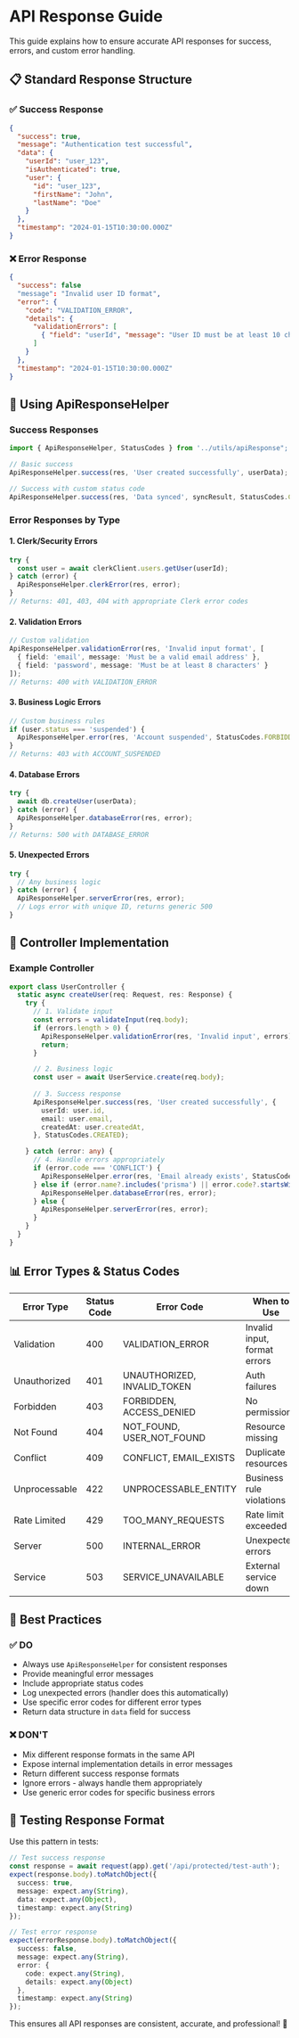 # API Response Guide

This guide explains how to ensure accurate API responses for success, errors, and custom error handling.

## 📋 Standard Response Structure

### ✅ Success Response
```json
{
  "success": true,
  "message": "Authentication test successful",
  "data": {
    "userId": "user_123",
    "isAuthenticated": true,
    "user": {
      "id": "user_123",
      "firstName": "John",
      "lastName": "Doe"
    }
  },
  "timestamp": "2024-01-15T10:30:00.000Z"
}
```

### ❌ Error Response
```json
{
  "success": false
  "message": "Invalid user ID format",
  "error": {
    "code": "VALIDATION_ERROR",
    "details": {
      "validationErrors": [
        { "field": "userId", "message": "User ID must be at least 10 characters long" }
      ]
    }
  },
  "timestamp": "2024-01-15T10:30:00.000Z"
}
```

## 🎯 Using ApiResponseHelper

### Success Responses
```typescript
import { ApiResponseHelper, StatusCodes } from '../utils/apiResponse";

// Basic success
ApiResponseHelper.success(res, 'User created successfully', userData);

// Success with custom status code
ApiResponseHelper.success(res, 'Data synced', syncResult, StatusCodes.CREATED);
```

### Error Responses by Type

#### 1. **Clerk/Security Errors**
```typescript
try {
  const user = await clerkClient.users.getUser(userId);
} catch (error) {
  ApiResponseHelper.clerkError(res, error);
}
// Returns: 401, 403, 404 with appropriate Clerk error codes
```

#### 2. **Validation Errors**
```typescript
// Custom validation
ApiResponseHelper.validationError(res, 'Invalid input format', [
  { field: 'email', message: 'Must be a valid email address' },
  { field: 'password', message: 'Must be at least 8 characters' }
]);
// Returns: 400 with VALIDATION_ERROR
```

#### 3. **Business Logic Errors**
```typescript
// Custom business rules
if (user.status === 'suspended') {
  ApiResponseHelper.error(res, 'Account suspended', StatusCodes.FORBIDDEN, 'ACCOUNT_SUSPENDED');
}
// Returns: 403 with ACCOUNT_SUSPENDED
```

#### 4. **Database Errors**
```typescript
try {
  await db.createUser(userData);
} catch (error) {
  ApiResponseHelper.databaseError(res, error);
}
// Returns: 500 with DATABASE_ERROR
```

#### 5. **Unexpected Errors**
```typescript
try {
  // Any business logic
} catch (error) {
  ApiResponseHelper.serverError(res, error);
  // Logs error with unique ID, returns generic 500
}
```

## 🔧 Controller Implementation

### Example Controller
```typescript
export class UserController {
  static async createUser(req: Request, res: Response) {
    try {
      // 1. Validate input
      const errors = validateInput(req.body);
      if (errors.length > 0) {
        ApiResponseHelper.validationError(res, 'Invalid input', errors);
        return;
      }

      // 2. Business logic
      const user = await UserService.create(req.body);
      
      // 3. Success response
      ApiResponseHelper.success(res, 'User created successfully', {
        userId: user.id,
        email: user.email,
        createdAt: user.createdAt,
      }, StatusCodes.CREATED);

    } catch (error: any) {
      // 4. Handle errors appropriately
      if (error.code === 'CONFLICT') {
        ApiResponseHelper.error(res, 'Email already exists', StatusCodes.CONFLICT, 'EMAIL_EXISTS');
      } else if (error.name?.includes('prisma') || error.code?.startsWith('P')) {
        ApiResponseHelper.databaseError(res, error);
      } else {
        ApiResponseHelper.serverError(res, error);
      }
    }
  }
}
```

## 📊 Error Types & Status Codes

| Error Type | Status Code | Error Code | When to Use |
|------------|-------------|------------|-------------|
| Validation | 400 | VALIDATION_ERROR | Invalid input, format errors |
| Unauthorized | 401 | UNAUTHORIZED, INVALID_TOKEN | Auth failures |
| Forbidden | 403 | FORBIDDEN, ACCESS_DENIED | No permission |
| Not Found | 404 | NOT_FOUND, USER_NOT_FOUND | Resource missing |
| Conflict | 409 | CONFLICT, EMAIL_EXISTS | Duplicate resources |
| Unprocessable | 422 | UNPROCESSABLE_ENTITY | Business rule violations |
| Rate Limited | 429 | TOO_MANY_REQUESTS | Rate limit exceeded |
| Server | 500 | INTERNAL_ERROR | Unexpected errors |
| Service | 503 | SERVICE_UNAVAILABLE | External service down |

## 🎯 Best Practices

### ✅ DO
- Always use `ApiResponseHelper` for consistent responses
- Provide meaningful error messages
- Include appropriate status codes
- Log unexpected errors (handler does this automatically)
- Use specific error codes for different error types
- Return data structure in `data` field for success

### ❌ DON'T
- Mix different response formats in the same API
- Expose internal implementation details in error messages
- Return different success response formats
- Ignore errors - always handle them appropriately
- Use generic error codes for specific business errors

## 🧪 Testing Response Format

Use this pattern in tests:

```typescript
// Test success response
const response = await request(app).get('/api/protected/test-auth');
expect(response.body).toMatchObject({
  success: true,
  message: expect.any(String),
  data: expect.any(Object),
  timestamp: expect.any(String)
});

// Test error response
expect(errorResponse.body).toMatchObject({
  success: false,
  message: expect.any(String),
  error: {
    code: expect.any(String),
    details: expect.any(Object)
  },
  timestamp: expect.any(String)
});
```

This ensures all API responses are consistent, accurate, and professional! 🚀
